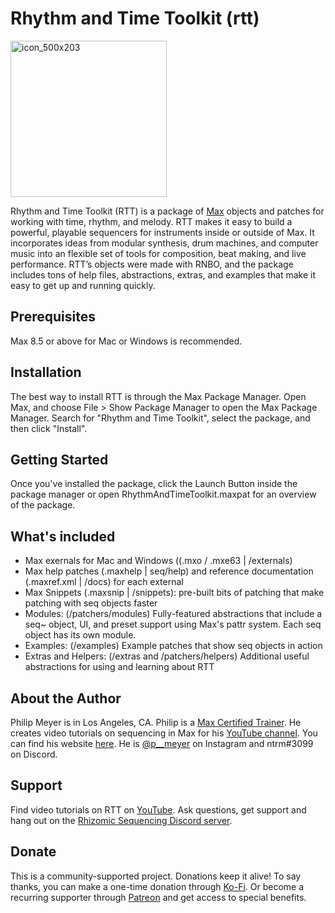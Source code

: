 
# Rhythm and Time Toolkit (rtt)
<img width="250" alt="icon_500x203" src="https://github.com/pdmeyer/rhythm-and-time-toolkit/assets/44841504/1bb11649-91e4-4aac-8661-9d9b723b9442">

Rhythm and Time Toolkit (RTT) is a package of [Max](https://cycling74.com/products/max) objects and patches for working with time, rhythm, and melody. RTT makes it easy to build a powerful, playable sequencers for instruments inside or outside of Max. It incorporates ideas from modular synthesis, drum machines, and computer music into an flexible set of tools for composition, beat making, and live performance. RTT’s objects were made with RNBO, and the package includes tons of help files, abstractions, extras, and examples that make it easy to get up and running quickly.

## Prerequisites
Max 8.5 or above for Mac or Windows is recommended.

## Installation
The best way to install RTT is through the Max Package Manager. Open Max, and choose File > Show Package Manager to open the Max Package Manager. Search for "Rhythm and Time Toolkit", select the package, and then click "Install".

## Getting Started
Once you've installed the package, click the Launch Button inside the package manager or open RhythmAndTimeToolkit.maxpat for an overview of the package.

## What's included
* Max exernals for Mac and Windows ((.mxo / .mxe63 | /externals)
* Max help patches (.maxhelp | seq/help) and reference documentation (.maxref.xml | /docs) for each external
* Max Snippets (.maxsnip | /snippets): pre-built bits of patching that make patching with seq objects faster
* Modules: (/patchers/modules) Fully-featured abstractions that include a seq~ object, UI, and preset support using Max's pattr system. Each seq object has its own module.
* Examples: (/examples) Example patches that show seq objects in action
* Extras and Helpers: (/extras and /patchers/helpers)  Additional useful abstractions for using and learning about RTT

## About the Author
Philip Meyer is in Los Angeles, CA. Philip is a [Max Certified Trainer](https://cycling74.com/certified-trainers). He creates video tutorials on sequencing in Max for his [YouTube channel](https://www.youtube.com/@p__meyer). You can find his website [here](https://philip-meyer.com/). He is [@p__meyer](https://www.instagram.com/p__meyer/) on Instagram and ntrm#3099 on Discord. 

## Support
Find video tutorials on RTT on [YouTube](https://www.youtube.com/playlist?list=PLyrJzbPfiEyDpgAKSHvtkVbw_VPBLCoQr).
Ask questions, get support and hang out on the [Rhizomic Sequencing Discord server](https://discord.com/invite/hKKQ83pxWn).

## Donate
This is a community-supported project. Donations keep it alive!
To say thanks, you can make a one-time donation through [Ko-Fi](https://ko-fi.com/philipmeyer).
Or become a recurring supporter through [Patreon](https://www.patreon.com/PhilipMeyer) and get access to special benefits.
